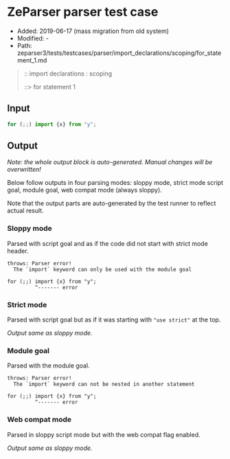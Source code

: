 # ZeParser parser test case

- Added: 2019-06-17 (mass migration from old system)
- Modified: -
- Path: zeparser3/tests/testcases/parser/import_declarations/scoping/for_statement_1.md

> :: import declarations : scoping
>
> ::> for statement 1

## Input

`````js
for (;;) import {x} from "y";
`````

## Output

_Note: the whole output block is auto-generated. Manual changes will be overwritten!_

Below follow outputs in four parsing modes: sloppy mode, strict mode script goal, module goal, web compat mode (always sloppy).

Note that the output parts are auto-generated by the test runner to reflect actual result.

### Sloppy mode

Parsed with script goal and as if the code did not start with strict mode header.

`````
throws: Parser error!
  The `import` keyword can only be used with the module goal

for (;;) import {x} from "y";
         ^------- error
`````

### Strict mode

Parsed with script goal but as if it was starting with `"use strict"` at the top.

_Output same as sloppy mode._

### Module goal

Parsed with the module goal.

`````
throws: Parser error!
  The `import` keyword can not be nested in another statement

for (;;) import {x} from "y";
         ^------- error
`````


### Web compat mode

Parsed in sloppy script mode but with the web compat flag enabled.

_Output same as sloppy mode._
